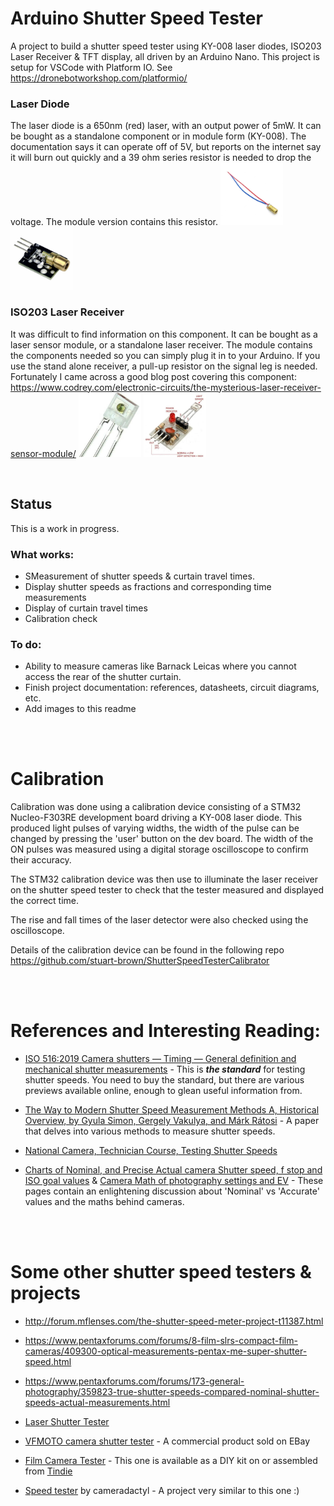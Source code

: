 # Arduino Shutter Speed Tester

A project to build a shutter speed tester using KY-008 laser diodes, ISO203 Laser Receiver & TFT display, all driven by an Arduino Nano.
This project is setup for VSCode with Platform IO. See https://dronebotworkshop.com/platformio/
<br>
### Laser Diode
The laser diode is a 650nm (red) laser, with an output power of 5mW. It can be bought as a standalone component or in module form (KY-008). The documentation says it can operate off of 5V, but reports on the internet say it will burn out quickly and a 39 ohm series resistor is needed to drop the voltage. The module version contains this resistor.
<img
  src="Datasheets/KY-008 Laser Diode/LaserDiode.jpg"
  alt="Laser Diode (Standalone)"
  title="Laser Diode (Standalone)"
  style="display: inline-block; margin: 0 auto; max-width: 100px">
<img
  src="Datasheets/KY-008 Laser Diode/LaserDiodeModule.jpg"
  alt="Laser Diode (Module)"
  title="Laser Diode (Module)"
  style="display: inline-block; margin: 0 auto; max-width: 100px">
<br>
### ISO203 Laser Receiver
It was difficult to find information on this component. It can be bought as a laser sensor module, or a standalone laser receiver. The module contains the components needed so you can simply plug it in to your Arduino. If you use the stand alone receiver, a pull-up resistor on the signal leg is needed. Fortunately I came across a good blog post covering this component: https://www.codrey.com/electronic-circuits/the-mysterious-laser-receiver-sensor-module/
<img
  src="Datasheets/ISO203 Laser Receiver/ISO203-Laser-Receiver.jpg"
  alt="Laser Receiver"
  title="Laser Receiver"
  style="display: inline-block; margin: 0 auto; max-width: 100px">
<img
  src="Datasheets/ISO203 Laser Receiver/ISO203-Laser-Sensor-Module.jpg"
  alt="Laser Sensor Module"
  title="Laser Sensor Module"
  style="display: inline-block; margin: 0 auto; max-width: 100px">
  


<br>

## Status
This is a work in progress.


### What works:
* SMeasurement of shutter speeds & curtain travel times.
* Display shutter speeds as fractions and corresponding time measurements
* Display of curtain travel times
* Calibration check


### To do:
* Ability to measure cameras like Barnack Leicas where you cannot access the rear of the shutter curtain.
* Finish project documentation: references, datasheets, circuit diagrams, etc. 
* Add images to this readme

<br>
<br>

# Calibration
Calibration was done using a calibration device consisting of a STM32 Nucleo-F303RE development board driving a KY-008 laser diode. This produced light pulses of varying widths, the width of the pulse can be changed by pressing the 'user' button on the dev board. The width of the ON pulses was measured using a digital storage oscilloscope to confirm their accuracy.

The STM32 calibration device was then use to illuminate the laser receiver on the shutter speed tester to check that the tester measured and displayed the correct time.

The rise and fall times of the laser detector were also checked using the oscilloscope.

Details of the calibration device can be found in the following repo https://github.com/stuart-brown/ShutterSpeedTesterCalibrator

<br>
<br>

# References and Interesting Reading:
* [ISO 516:2019 Camera shutters — Timing — General definition and mechanical shutter measurements](https://www.iso.org/standard/70966.html) - This is __*the standard*__ for testing shutter speeds. You need to buy the standard, but there are various previews available online, enough to glean useful information from.

* [The Way to Modern Shutter Speed Measurement Methods A, Historical Overview, by Gyula Simon, Gergely Vakulya, and Márk Rátosi](https://www.mdpi.com/1424-8220/22/5/1871) - A paper that delves into various methods to measure shutter speeds.

* [National Camera, Technician Course, Testing Shutter Speeds](https://learncamerarepair.com/downloads/pdf/NatCam-Shutter-Test-Guide.pdf)

* [Charts of Nominal, and Precise Actual camera
Shutter speed, f stop and ISO goal values](https://www.scantips.com/lights/math.html) &  [Camera Math of photography settings and EV](https://www.scantips.com/lights/fstop2.html) - These pages contain an enlightening discussion about 'Nominal' vs 'Accurate' values and the maths behind cameras.


<br>
<br>

# Some other shutter speed testers & projects
* http://forum.mflenses.com/the-shutter-speed-meter-project-t11387.html

* https://www.pentaxforums.com/forums/8-film-slrs-compact-film-cameras/409300-optical-measurements-pentax-me-super-shutter-speed.html

* https://www.pentaxforums.com/forums/173-general-photography/359823-true-shutter-speeds-compared-nominal-shutter-speeds-actual-measurements.html

* [Laser Shutter Tester](https://community.element14.com/challenges-projects/project14/makingtime/b/blog/posts/laser-shutter-tester)

* [VFMOTO camera shutter tester](https://www.ebay.com/itm/154737256704) - A commercial product sold on EBay

* [Film Camera Tester](https://github.com/srozum/film_camera_tester/wiki) - This one is available as a DIY kit on or assembled from [Tindie](https://www.tindie.com/products/srozum/film-camera-tester/)

* [Speed tester](https://github.com/cameradactyl/Shutter-Timer) by cameradactyl - A project very similar to this one :)
